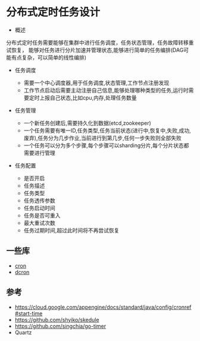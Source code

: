 # 分布式定时任务设计
- 概述

分布式定时任务需要能够在集群中进行任务调度，任务状态管理，任务故障转移重试恢复，
能够对任务进行分片加速并管理状态,能够进行简单的任务编排(DAG可能有点复杂，可以简单的线性编排)

- 任务调度
    - 需要一个中心调度器,用于任务调度,状态管理,工作节点注册发现
    - 工作节点启动后需要主动注册自己信息,能够处理哪种类型的任务,运行时需要定时上报自己状态,比如cpu,内存,处理任务数量
    
- 任务管理
    - 一个新任务创建后,需要持久化到数据(etcd,zookeeper)
    - 一个任务需要有唯一ID,任务类型,任务当前状态(进行中,恢复中,失败,成功,废弃),任务分为几步作业,当前进行到第几步,任何一步失败则全部失败
    - 一个任务可以分为多个步骤,每个步骤可以sharding分片,每个分片状态都需要进行管理
    
- 任务配置
    - 是否开启
    - 任务描述
    - 任务类型
    - 任务透传参数
    - 任务启动时间
    - 任务是否可重入
    - 最大重试次数
    - 任务过期时间,超过此时间将不再尝试恢复
    
## 一些库
- [cron](https://github.com/robfig/cron)
- [dcron](https://github.com/LibiChai/dcron)

## 参考
- https://cloud.google.com/appengine/docs/standard/java/config/cronref#start-time  
- https://github.com/shyiko/skedule
- https://github.com/singchia/go-timer
- Quartz
